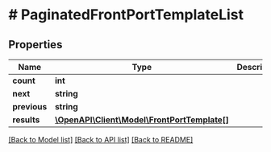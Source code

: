 # # PaginatedFrontPortTemplateList

## Properties

Name | Type | Description | Notes
------------ | ------------- | ------------- | -------------
**count** | **int** |  |
**next** | **string** |  | [optional]
**previous** | **string** |  | [optional]
**results** | [**\OpenAPI\Client\Model\FrontPortTemplate[]**](FrontPortTemplate.md) |  |

[[Back to Model list]](../../README.md#models) [[Back to API list]](../../README.md#endpoints) [[Back to README]](../../README.md)
